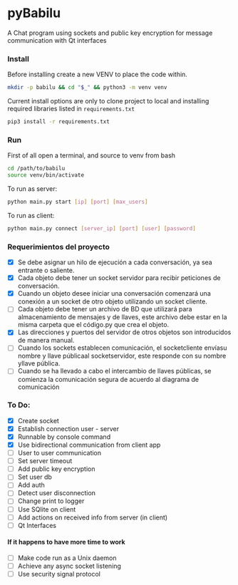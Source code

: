 # pyBabilu

A Chat program using sockets and public key encryption for 
message communication with Qt interfaces

### Install 

Before installing create a new VENV to place the code within.

```bash
mkdir -p babilu && cd "$_" && python3 -m venv venv
```

Current install options are only to clone project to local 
and installing required libraries listed in `requirements.txt`

```bash
pip3 install -r requirements.txt
```

### Run

First of all open a terminal, and source to venv from bash

```bash
cd /path/to/babilu
source venv/bin/activate
```

To run as server:

```bash
python main.py start [ip] [port] [max_users]
```

To run as client:

```bash
python main.py connect [server_ip] [port] [user] [password]
```

### Requerimientos del proyecto
- [x] Se debe asignar un hilo de ejecución a cada conversación, ya sea entrante o saliente.
- [x] Cada objeto debe tener un socket servidor para recibir peticiones de conversación.
- [x] Cuando un objeto desee iniciar una conversación comenzará una conexión a un socket de otro objeto utilizando un socket cliente.
- [ ] Cada objeto debe tener un archivo de BD que utilizará para almacenamiento de mensajes y de llaves, este archivo debe estar en la misma carpeta que el código.py que crea el objeto.
- [x] Las direcciones y puertos del servidor de otros objetos son introducidos de manera manual.
- [ ] Cuando  los  sockets  establecen  comunicación,  el  socketcliente  envíasu  nombre  y  llave públicaal socketservidor, este responde con su nombre yllave pública.
- [ ] Cuando se ha llevado a cabo el intercambio de llaves públicas, se comienza la comunicación segura de acuerdo al diagrama de comunicación

### To Do: 

- [x] Create socket
- [x] Establish connection user - server
- [x] Runnable by console command
- [x] Use bidirectional communication from client app
- [ ] User to user communication
- [ ] Set server timeout
- [ ] Add public key encryption
- [ ] Set user db 
- [ ] Add auth 
- [ ] Detect user disconnection
- [ ] Change print to logger
- [ ] Use SQlite on client
- [ ] Add actions on received info from server (in client)
- [ ] Qt Interfaces

#### If it happens to have more time to work

- [ ] Make code run as a Unix daemon
- [ ] Achieve any async socket listening
- [ ] Use security signal protocol 
